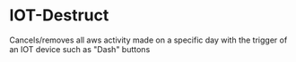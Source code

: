 # IOT-Destruct
Cancels/removes all aws activity made on a specific day with the trigger of an IOT device such as "Dash" buttons
